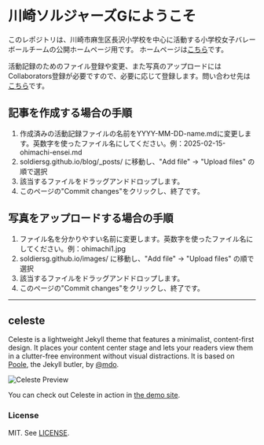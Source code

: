# 川崎ソルジャーズGにようこそ

このレポジトリは、川崎市麻生区長沢小学校を中心に活動する小学校女子バレーボールチームの公開ホームページ用です。
ホームページは[こちら](https://soldiersg.github.io/)です。

活動記録のためのファイル登録や変更、また写真のアップロードにはCollaborators登録が必要ですので、必要に応じて登録します。問い合わせ先は[こちら](mailto:kawasakisoldiersg@gmail.com)です。

## 記事を作成する場合の手順
1. 作成済みの活動記録ファイルの名前をYYYY-MM-DD-name.mdに変更します。英数字を使ったファイル名にしてください。例：2025-02-15-ohimachi-ensei.md
2. soldiersg.github.io/blog/_posts/ に移動し、"Add file" -> "Upload files" の順で選択
3. 該当するファイルをドラッグアンドドロップします。
4. このページの"Commit changes"をクリックし、終了です。

## 写真をアップロードする場合の手順
1. ファイル名を分かりやすい名前に変更します。英数字を使ったファイル名にしてください。例：ohimachi1.jpg
2. soldiersg.github.io/images/ に移動し、"Add file" -> "Upload files" の順で選択
3. 該当するファイルをドラッグアンドドロップします。
4. このページの"Commit changes"をクリックし、終了です。


---
## celeste

Celeste is a lightweight Jekyll theme that features a minimalist, content-first design. It places your content center stage and lets your readers view them in a clutter-free environment without visual distractions. It is based on [Poole](https://github.com/poole/poole), the Jekyll butler, by [@mdo](https://github.com/mdo).

![Celeste Preview](https://user-images.githubusercontent.com/4868132/48317284-981f4080-e62a-11e8-94e4-f3d7db9506a7.png)

You can check out Celeste in action in [the demo site](https://nicoelayda.github.io/celeste).

### License

MIT. See [LICENSE](https://github.com/nicoelayda/celeste/blob/master/LICENSE).
